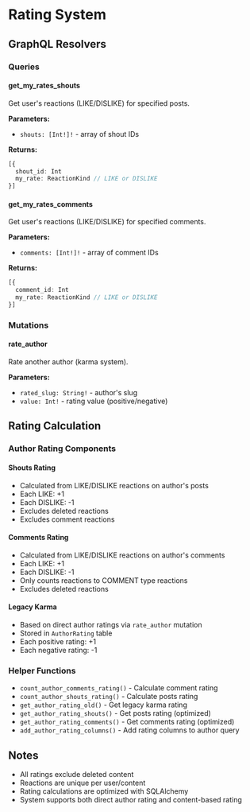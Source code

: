 # Rating System

## GraphQL Resolvers

### Queries

#### get_my_rates_shouts
Get user's reactions (LIKE/DISLIKE) for specified posts.

**Parameters:**
- `shouts: [Int!]!` - array of shout IDs

**Returns:**
```typescript
[{
  shout_id: Int
  my_rate: ReactionKind // LIKE or DISLIKE
}]
```

#### get_my_rates_comments
Get user's reactions (LIKE/DISLIKE) for specified comments.

**Parameters:**
- `comments: [Int!]!` - array of comment IDs

**Returns:**
```typescript
[{
  comment_id: Int
  my_rate: ReactionKind // LIKE or DISLIKE
}]
```

### Mutations

#### rate_author
Rate another author (karma system).

**Parameters:**
- `rated_slug: String!` - author's slug
- `value: Int!` - rating value (positive/negative)

## Rating Calculation

### Author Rating Components

#### Shouts Rating
- Calculated from LIKE/DISLIKE reactions on author's posts
- Each LIKE: +1
- Each DISLIKE: -1
- Excludes deleted reactions
- Excludes comment reactions

#### Comments Rating  
- Calculated from LIKE/DISLIKE reactions on author's comments
- Each LIKE: +1
- Each DISLIKE: -1
- Only counts reactions to COMMENT type reactions
- Excludes deleted reactions

#### Legacy Karma
- Based on direct author ratings via `rate_author` mutation
- Stored in `AuthorRating` table
- Each positive rating: +1
- Each negative rating: -1

### Helper Functions

- `count_author_comments_rating()` - Calculate comment rating
- `count_author_shouts_rating()` - Calculate posts rating
- `get_author_rating_old()` - Get legacy karma rating
- `get_author_rating_shouts()` - Get posts rating (optimized)
- `get_author_rating_comments()` - Get comments rating (optimized)
- `add_author_rating_columns()` - Add rating columns to author query

## Notes

- All ratings exclude deleted content
- Reactions are unique per user/content
- Rating calculations are optimized with SQLAlchemy
- System supports both direct author rating and content-based rating 
